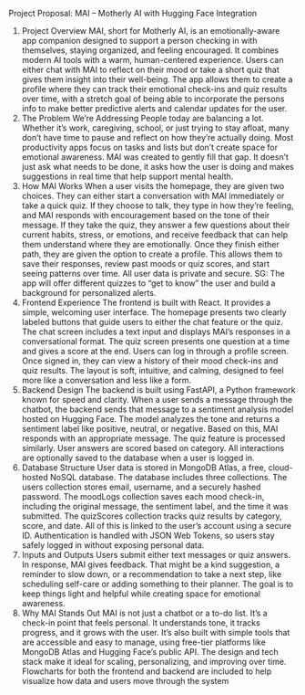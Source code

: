 Project Proposal: MAI – Motherly AI with Hugging Face Integration
1. Project Overview
MAI, short for Motherly AI, is an emotionally-aware app companion designed to support  a person checking in with themselves, staying organized, and feeling encouraged. It combines modern AI tools with a warm, human-centered experience. Users can either chat with MAI to reflect on their mood or take a short quiz that gives them insight into their well-being. The app allows them to create a profile where they can track their emotional check-ins and quiz results over time, with a stretch goal of being able to incorporate the persons info to make better predictive alerts and calendar updates for the user. 
2. The Problem We’re Addressing
People today are balancing a lot. Whether it’s work, caregiving, school, or just trying to stay afloat, many don’t have time to pause and reflect on how they’re actually doing. Most productivity apps focus on tasks and lists but don’t create space for emotional awareness. MAI was created to gently fill that gap. It doesn’t just ask what needs to be done, it asks how the user is doing and makes suggestions in real time that help support mental health. 
3. How MAI Works
When a user  visits the homepage, they are given two choices. They can either start a conversation with MAI immediately or take a quick quiz. If they choose to talk, they type in how they’re feeling, and MAI responds with encouragement based on the tone of their message. If they take the quiz, they answer a few questions about their current habits, stress, or emotions, and receive feedback that can help them understand where they are emotionally.
Once they finish either path, they are given the option to create a profile. This allows them to save their responses, review past moods or quiz scores, and start seeing patterns over time. All user data is private and secure.
SG: The app will offer different quizzes to “get to know” the user and build a background for personalized alerts. 
4. Frontend Experience
The frontend is built with React. It provides a simple, welcoming user interface. The homepage presents two clearly labeled buttons that guide users to either the chat feature or the quiz. The chat screen includes a text input and displays MAI’s responses in a conversational format. The quiz screen presents one question at a time and gives a score at the end.
Users can log in  through a profile screen. Once signed in, they can view a history of their mood check-ins and quiz results. The layout is soft, intuitive, and calming, designed to feel more like a conversation and less like a form.
5. Backend Design
The backend is built using FastAPI, a Python framework known for speed and clarity. When a user sends a message through the chatbot, the backend sends that message to a sentiment analysis model hosted on Hugging Face. The model analyzes the tone and returns a sentiment label like positive, neutral, or negative. Based on this, MAI responds with an appropriate message.
The quiz feature is processed similarly. User answers are scored based on category. All interactions are optionally saved to the database when a user is logged in.
6. Database Structure
User data is stored in MongoDB Atlas, a free, cloud-hosted NoSQL database. The database includes three collections.
The users collection stores email, username, and a securely hashed password. The moodLogs collection saves each mood check-in, including the original message, the sentiment label, and the time it was submitted. The quizScores collection tracks quiz results by category, score, and date.
All of this is linked to the user’s account using a secure ID. Authentication is handled with JSON Web Tokens, so users stay safely logged in without exposing personal data.
7. Inputs and Outputs
Users submit either text messages or quiz answers. In response, MAI gives feedback. That might be a kind suggestion, a reminder to slow down, or a recommendation to take a next step, like scheduling self-care or adding something to their planner. The goal is to keep things light and helpful while creating space for emotional awareness.
8. Why MAI Stands Out
MAI is not just a chatbot or a to-do list. It’s a check-in point that feels personal. It understands tone, it tracks progress, and it grows with the user. It’s also built with simple tools that are accessible and easy to manage, using free-tier platforms like MongoDB Atlas and Hugging Face’s public API. The design and tech stack make it ideal for scaling, personalizing, and improving over time.
Flowcharts for both the frontend and backend are included to help visualize how data and users move through the system

